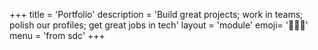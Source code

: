 +++
title = 'Portfolio'
description = 'Build great projects; work in teams; polish our profiles; get great jobs in tech'
layout = 'module'
emoji= '🧑🏾‍🚀'
menu = 'from sdc'
+++
